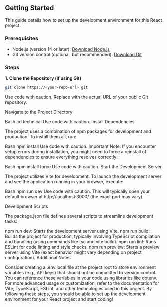## Getting Started

This guide details how to set up the development environment for this React project.

### Prerequisites

* Node.js (version 14 or later): [Download Node.js](https://nodejs.org/en/download)
* Git version control (optional, but recommended): [Download Git](https://git-scm.com/downloads)

### Steps

**1. Clone the Repository (if using Git)**

```Bash
git clone https://<your-repo-url>.git
```
Use code with caution.
Replace <your-repo-url> with the actual URL of your public Git repository.

Navigate to the Project Directory

Bash
cd technical
Use code with caution.
Install Dependencies

The project uses a combination of npm packages for development and production. To install them all, run:

Bash
npm install
Use code with caution.
Important Note: If you encounter setup errors during installation, you might need to force a reinstall of dependencies to ensure everything resolves correctly:

Bash
npm install force
Use code with caution.
Start the Development Server

The project utilizes Vite for development. To launch the development server and see the application running in your browser, execute:

Bash
npm run dev
Use code with caution.
This will typically open your default browser at http://localhost:3000/ (the exact port may vary).

Development Scripts

The package.json file defines several scripts to streamline development tasks:

npm run dev: Starts the development server using Vite.
npm run build: Builds the project for production, typically involving TypeScript compilation and bundling (using commands like tsc and vite build).
npm run lint: Runs ESLint for code linting and style checks.
npm run preview: Starts a preview server using Vite (exact behavior might vary depending on project configuration).
Additional Notes

Consider creating a .env.local file at the project root to store environment variables (e.g., API keys) that should not be committed to version control. You can reference these variables in your code using libraries like dotenv.
For more advanced usage or customization, refer to the documentation for Vite, TypeScript, ESLint, and other technologies used in this project.
By following these steps, you should be able to set up the development environment for your React project and start coding!
